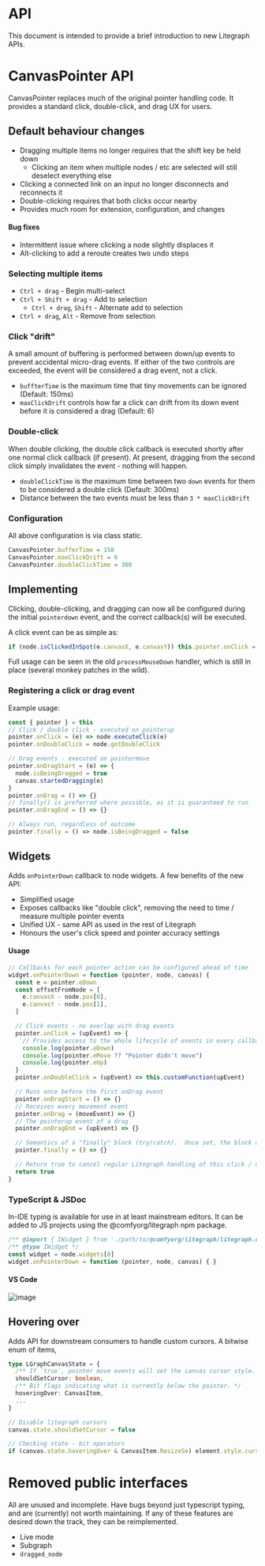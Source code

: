# API

This document is intended to provide a brief introduction to new Litegraph APIs.

<detail open>

<summary>

# CanvasPointer API

</summary>

CanvasPointer replaces much of the original pointer handling code.  It provides a standard click, double-click, and drag UX for users.

<detail open>

<summary>

## Default behaviour changes

</summary>


- Dragging multiple items no longer requires that the shift key be held down
  - Clicking an item when multiple nodes / etc are selected will still deselect everything else
- Clicking a connected link on an input no longer disconnects and reconnects it
- Double-clicking requires that both clicks occur nearby
- Provides much room for extension, configuration, and changes

#### Bug fixes

- Intermittent issue where clicking a node slightly displaces it
- Alt-clicking to add a reroute creates two undo steps

### Selecting multiple items

- `Ctrl + drag` - Begin multi-select
- `Ctrl + Shift + drag` - Add to selection
  - `Ctrl + drag`, `Shift` - Alternate add to selection
- `Ctrl + drag`, `Alt` - Remove from selection

### Click "drift"

A small amount of buffering is performed between down/up events to prevent accidental micro-drag events.  If either of the two controls are exceeded, the event will be considered a drag event, not a click.

- `buffterTime` is the maximum time that tiny movements can be ignored (Default: 150ms)
- `maxClickDrift` controls how far a click can drift from its down event before it is considered a drag (Default: 6)

### Double-click

When double clicking, the double click callback is executed shortly after one normal click callback (if present).  At present, dragging from the second click simply invalidates the event - nothing will happen.

- `doubleClickTime` is the maximum time between two `down` events for them to be considered a double click (Default: 300ms)
- Distance between the two events must be less than `3 * maxClickDrift`

### Configuration

All above configuration is via class static.

```ts
CanvasPointer.bufferTime = 150
CanvasPointer.maxClickDrift = 6
CanvasPointer.doubleClickTime = 300
```

</detail>

<detail open>

<summary>

## Implementing

</summary>

Clicking, double-clicking, and dragging can now all be configured during the initial `pointerdown` event, and the correct callback(s) will be executed.

A click event can be as simple as:

```ts
if (node.isClickedInSpot(e.canvasX, e.canvasY)) this.pointer.onClick = () => node.gotClickInSpot()
```

Full usage can be seen in the old `processMouseDown` handler, which is still in place (several monkey patches in the wild).


### Registering a click or drag event

Example usage:

```typescript
const { pointer } = this
// Click / double click - executed on pointerup
pointer.onClick = (e) => node.executeClick(e)
pointer.onDoubleClick = node.gotDoubleClick

// Drag events - executed on pointermove
pointer.onDragStart = (e) => {
  node.isBeingDragged = true
  canvas.startedDragging(e)
}
pointer.onDrag = () => {}
// finally() is preferred where possible, as it is guaranteed to run
pointer.onDragEnd = () => {}

// Always run, regardless of outcome
pointer.finally = () => node.isBeingDragged = false
```

## Widgets

Adds `onPointerDown` callback to node widgets.  A few benefits of the new API:

- Simplified usage
- Exposes callbacks like "double click", removing the need to time / measure multiple pointer events
- Unified UX - same API as used in the rest of Litegraph
- Honours the user's click speed and pointer accuracy settings

#### Usage

```ts
// Callbacks for each pointer action can be configured ahead of time
widget.onPointerDown = function (pointer, node, canvas) {
  const e = pointer.eDown
  const offsetFromNode = [
    e.canvasX - node.pos[0],
    e.canvasY - node.pos[1],
  ]

  // Click events - no overlap with drag events
  pointer.onClick = (upEvent) => {
    // Provides access to the whole lifecycle of events in every callback
    console.log(pointer.eDown)
    console.log(pointer.eMove ?? "Pointer didn't move")
    console.log(pointer.eUp)
  }
  pointer.onDoubleClick = (upEvent) => this.customFunction(upEvent)

  // Runs once before the first onDrag event
  pointer.onDragStart = () => {}
  // Receives every movement event
  pointer.onDrag = (moveEvent) => {}
  // The pointerup event of a drag
  pointer.onDragEnd = (upEvent) => {}

  // Semantics of a "finally" block (try/catch).  Once set, the block always executes.
  pointer.finally = () => {}

  // Return true to cancel regular Litegraph handling of this click / drag
  return true
}
```

</detail>

### TypeScript & JSDoc

In-IDE typing is available for use in at least mainstream editors.  It can be added to JS projects using the @comfyorg/litegraph npm package.

```ts
/** @import { IWidget } from './path/to/@comfyorg/litegraph/litegraph.d.ts' */
/** @type IWidget */
const widget = node.widgets[0]
widget.onPointerDown = function (pointer, node, canvas) { }
```

#### VS Code

![image](https://github.com/user-attachments/assets/e14afd02-247f-44dc-acbf-6333027cd488)

## Hovering over

Adds API for downstream consumers to handle custom cursors.  A bitwise enum of items,

```typescript
type LGraphCanvasState = {
  /** If `true`, pointer move events will set the canvas cursor style. */
  shouldSetCursor: boolean,
  /** Bit flags indicating what is currently below the pointer. */
  hoveringOver: CanvasItem,
  ...
}

// Disable litegraph cursors
canvas.state.shouldSetCursor = false

// Checking state - bit operators
if (canvas.state.hoveringOver & CanvasItem.ResizeSe) element.style.cursor = 'se-resize'
```

</detail>


# Removed public interfaces

All are unused and incomplete.  Have bugs beyond just typescript typing, and are (currently) not worth maintaining.  If any of these features are desired down the track, they can be reimplemented.

- Live mode
- Subgraph
- `dragged_node`
